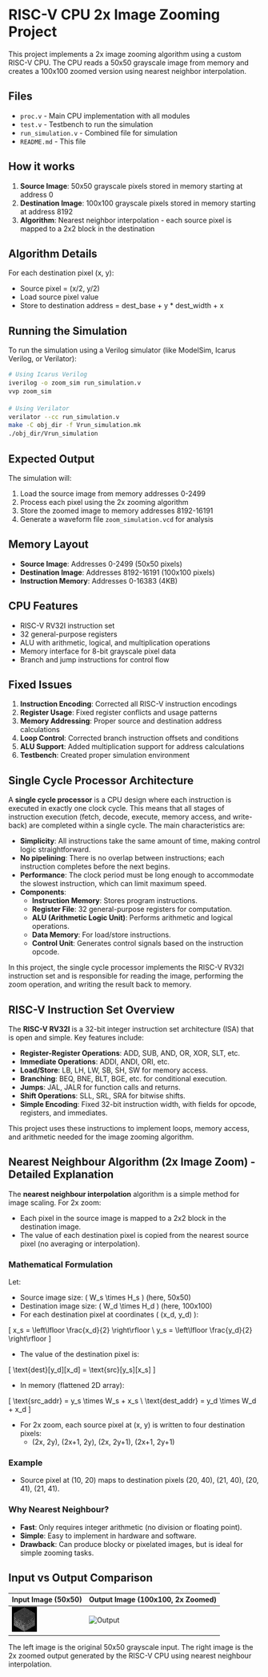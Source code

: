 # RISC-V CPU 2x Image Zooming Project

This project implements a 2x image zooming algorithm using a custom RISC-V CPU. The CPU reads a 50x50 grayscale image from memory and creates a 100x100 zoomed version using nearest neighbor interpolation.

## Files

- `proc.v` - Main CPU implementation with all modules
- `test.v` - Testbench to run the simulation
- `run_simulation.v` - Combined file for simulation
- `README.md` - This file

## How it works

1. **Source Image**: 50x50 grayscale pixels stored in memory starting at address 0
2. **Destination Image**: 100x100 grayscale pixels stored in memory starting at address 8192
3. **Algorithm**: Nearest neighbor interpolation - each source pixel is mapped to a 2x2 block in the destination

## Algorithm Details

For each destination pixel (x, y):
- Source pixel = (x/2, y/2)
- Load source pixel value
- Store to destination address = dest_base + y * dest_width + x

## Running the Simulation

To run the simulation using a Verilog simulator (like ModelSim, Icarus Verilog, or Verilator):

```bash
# Using Icarus Verilog
iverilog -o zoom_sim run_simulation.v
vvp zoom_sim

# Using Verilator
verilator --cc run_simulation.v
make -C obj_dir -f Vrun_simulation.mk
./obj_dir/Vrun_simulation
```

## Expected Output

The simulation will:
1. Load the source image from memory addresses 0-2499
2. Process each pixel using the 2x zooming algorithm
3. Store the zoomed image to memory addresses 8192-16191
4. Generate a waveform file `zoom_simulation.vcd` for analysis

## Memory Layout

- **Source Image**: Addresses 0-2499 (50x50 pixels)
- **Destination Image**: Addresses 8192-16191 (100x100 pixels)
- **Instruction Memory**: Addresses 0-16383 (4KB)

## CPU Features

- RISC-V RV32I instruction set
- 32 general-purpose registers
- ALU with arithmetic, logical, and multiplication operations
- Memory interface for 8-bit grayscale pixel data
- Branch and jump instructions for control flow

## Fixed Issues

1. **Instruction Encoding**: Corrected all RISC-V instruction encodings
2. **Register Usage**: Fixed register conflicts and usage patterns
3. **Memory Addressing**: Proper source and destination address calculations
4. **Loop Control**: Corrected branch instruction offsets and conditions
5. **ALU Support**: Added multiplication support for address calculations
6. **Testbench**: Created proper simulation environment 

## Single Cycle Processor Architecture

A **single cycle processor** is a CPU design where each instruction is executed in exactly one clock cycle. This means that all stages of instruction execution (fetch, decode, execute, memory access, and write-back) are completed within a single cycle. The main characteristics are:

- **Simplicity**: All instructions take the same amount of time, making control logic straightforward.
- **No pipelining**: There is no overlap between instructions; each instruction completes before the next begins.
- **Performance**: The clock period must be long enough to accommodate the slowest instruction, which can limit maximum speed.
- **Components**:
  - **Instruction Memory**: Stores program instructions.
  - **Register File**: 32 general-purpose registers for computation.
  - **ALU (Arithmetic Logic Unit)**: Performs arithmetic and logical operations.
  - **Data Memory**: For load/store instructions.
  - **Control Unit**: Generates control signals based on the instruction opcode.

In this project, the single cycle processor implements the RISC-V RV32I instruction set and is responsible for reading the image, performing the zoom operation, and writing the result back to memory.

## RISC-V Instruction Set Overview

The **RISC-V RV32I** is a 32-bit integer instruction set architecture (ISA) that is open and simple. Key features include:

- **Register-Register Operations**: ADD, SUB, AND, OR, XOR, SLT, etc.
- **Immediate Operations**: ADDI, ANDI, ORI, etc.
- **Load/Store**: LB, LH, LW, SB, SH, SW for memory access.
- **Branching**: BEQ, BNE, BLT, BGE, etc. for conditional execution.
- **Jumps**: JAL, JALR for function calls and returns.
- **Shift Operations**: SLL, SRL, SRA for bitwise shifts.
- **Simple Encoding**: Fixed 32-bit instruction width, with fields for opcode, registers, and immediates.

This project uses these instructions to implement loops, memory access, and arithmetic needed for the image zooming algorithm.

## Nearest Neighbour Algorithm (2x Image Zoom) - Detailed Explanation

The **nearest neighbour interpolation** algorithm is a simple method for image scaling. For 2x zoom:

- Each pixel in the source image is mapped to a 2x2 block in the destination image.
- The value of each destination pixel is copied from the nearest source pixel (no averaging or interpolation).

### Mathematical Formulation

Let:
- Source image size: \( W_s \times H_s \) (here, 50x50)
- Destination image size: \( W_d \times H_d \) (here, 100x100)
- For each destination pixel at coordinates \( (x_d, y_d) \):

\[
  x_s = \left\lfloor \frac{x_d}{2} \right\rfloor \\
  y_s = \left\lfloor \frac{y_d}{2} \right\rfloor
\]

- The value of the destination pixel is:

\[
  \text{dest}[y_d][x_d] = \text{src}[y_s][x_s]
\]

- In memory (flattened 2D array):

\[
  \text{src\_addr} = y_s \times W_s + x_s \\
  \text{dest\_addr} = y_d \times W_d + x_d
\]

- For 2x zoom, each source pixel at (x, y) is written to four destination pixels:
  - (2x, 2y), (2x+1, 2y), (2x, 2y+1), (2x+1, 2y+1)

### Example
- Source pixel at (10, 20) maps to destination pixels (20, 40), (21, 40), (20, 41), (21, 41).

### Why Nearest Neighbour?
- **Fast**: Only requires integer arithmetic (no division or floating point).
- **Simple**: Easy to implement in hardware and software.
- **Drawback**: Can produce blocky or pixelated images, but is ideal for simple zooming tasks.

## Input vs Output Comparison

| Input Image (50x50) | Output Image (100x100, 2x Zoomed) |
|---------------------|------------------------------------|
| ![Input](Input.jpg) | ![Output](zoomed_output.png) |

The left image is the original 50x50 grayscale input. The right image is the 2x zoomed output generated by the RISC-V CPU using nearest neighbour interpolation. 
